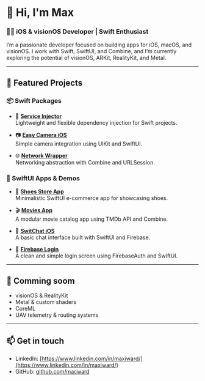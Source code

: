 # 👋 Hi, I'm Max

### 👨‍💻 iOS & visionOS Developer | Swift Enthusiast

I’m a passionate developer focused on building apps for iOS, macOS, and visionOS. I work with Swift, SwiftUI, and Combine, and I’m currently exploring the potential of visionOS, ARKit, RealityKit, and Metal.

---

## 🚀 Featured Projects

### 📦 Swift Packages

- 🔧 [**Service Injector**](https://github.com/macward/service-injector)  
  Lightweight and flexible dependency injection for Swift projects.

- 📷 [**Easy Camera iOS**](https://github.com/macward/easy-camera-ios)  
  Simple camera integration using UIKit and SwiftUI.

- 🌐 [**Network Wrapper**](https://github.com/macward/network-wrapper)  
  Networking abstraction with Combine and URLSession.

### 📱 SwiftUI Apps & Demos

- 👟 [**Shoes Store App**](https://github.com/macward/ShoesStoreApp)  
  Minimalistic SwiftUI e-commerce app for showcasing shoes.

- 🎬 [**Movies App**](https://github.com/macward/movies-app)  
  A modular movie catalog app using TMDb API and Combine.

- 💬 [**SwitChat iOS**](https://github.com/macward/SwitChat-iOS)  
  A basic chat interface built with SwiftUI and Firebase.

- 🔐 [**Firebase Login**](https://github.com/macward/FirebaseLogin)  
  A clean and simple login screen using FirebaseAuth and SwiftUI.

---

## 🧠 Comming soom

- visionOS & RealityKit  
- Metal & custom shaders  
- CoreML  
- UAV telemetry & routing systems  

---

## 📫 Get in touch
- LinkedIn: [https://www.linkedin.com/in/maxiward/](https://www.linkedin.com/in/maxiward/)  
- GitHub: [github.com/macward](https://github.com/macward)